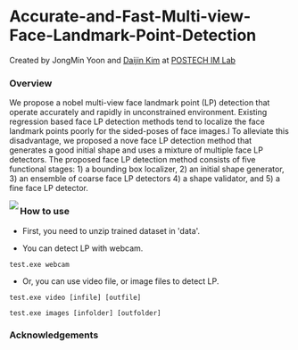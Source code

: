 # Accurate-and-Fast-Multi-view-Face-Landmark-Point-Detection

Created by JongMin Yoon and [Daijin Kim](http://imlab.postech.ac.kr/members_d.htm) at [POSTECH IM Lab](http://imlab.postech.ac.kr)

### Overview
We propose a nobel multi-view face landmark point (LP) detection that operate accurately and rapidly in unconstrained environment. Existing regression based face LP detection methods tend to localize the face landmark points poorly for the sided-poses of face images.l To alleviate this disadvantage, we proposed a nove face LP detection method that generates a good initial shape and uses a mixture of multiple face LP detectors. The proposed face LP detection method consists of five functional stages: 1) a bounding box localizer, 2) an initial shape generator, 3) an ensemble of coarse face LP detectors 4) a shape validator, and 5) a fine face LP detector. 

<img align="left" src= "https://github.com/swdsld/Accurate-and-Fast-Multi-view-Face-Landmark-Point-Detection/blob/master/process.png">

### How to use

- First, you need to unzip trained dataset in 'data'.

- You can detect LP with webcam.

```Shell
test.exe webcam
```

- Or, you can use video file, or image files to detect LP.

```Shell
test.exe video [infile] [outfile]

test.exe images [infolder] [outfolder]
```
### Acknowledgements

